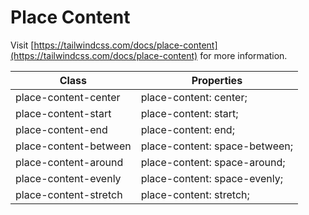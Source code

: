 # Place Content

Visit [https://tailwindcss.com/docs/place-content](https://tailwindcss.com/docs/place-content) for more information.

<table class="w-full text-left border-collapse"><thead><tr><th class="z-20 sticky top-0 text-4 font-semibold text-gray-600 bg-white p-0"><div class="pb-2 pr-2 border-b border-gray-200">Class</div></th><th class="z-20 sticky top-0 text-4 font-semibold text-gray-600 bg-white p-0"><div class="pb-2 pl-2 border-b border-gray-200">Properties</div></th></tr></thead><tbody class="align-baseline"><tr><td class="py-2 pr-2 font-mono caption1 text-violet-600 whitespace-nowrap">place-content-center</td><td class="py-2 pl-2 font-mono caption1 text-light-blue-600 whitespace-pre">place-content: center;</td></tr><tr><td class="py-2 pr-2 font-mono caption1 text-violet-600 whitespace-nowrap border-t border-gray-200">place-content-start</td><td class="py-2 pl-2 font-mono caption1 text-light-blue-600 whitespace-pre border-t border-gray-200">place-content: start;</td></tr><tr><td class="py-2 pr-2 font-mono caption1 text-violet-600 whitespace-nowrap border-t border-gray-200">place-content-end</td><td class="py-2 pl-2 font-mono caption1 text-light-blue-600 whitespace-pre border-t border-gray-200">place-content: end;</td></tr><tr><td class="py-2 pr-2 font-mono caption1 text-violet-600 whitespace-nowrap border-t border-gray-200">place-content-between</td><td class="py-2 pl-2 font-mono caption1 text-light-blue-600 whitespace-pre border-t border-gray-200">place-content: space-between;</td></tr><tr><td class="py-2 pr-2 font-mono caption1 text-violet-600 whitespace-nowrap border-t border-gray-200">place-content-around</td><td class="py-2 pl-2 font-mono caption1 text-light-blue-600 whitespace-pre border-t border-gray-200">place-content: space-around;</td></tr><tr><td class="py-2 pr-2 font-mono caption1 text-violet-600 whitespace-nowrap border-t border-gray-200">place-content-evenly</td><td class="py-2 pl-2 font-mono caption1 text-light-blue-600 whitespace-pre border-t border-gray-200">place-content: space-evenly;</td></tr><tr><td class="py-2 pr-2 font-mono caption1 text-violet-600 whitespace-nowrap border-t border-gray-200">place-content-stretch</td><td class="py-2 pl-2 font-mono caption1 text-light-blue-600 whitespace-pre border-t border-gray-200">place-content: stretch;</td></tr></tbody></table>
